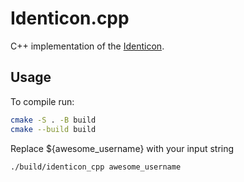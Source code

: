 # Identicon.cpp

C++ implementation of the [Identicon](https://en.wikipedia.org/wiki/Identicon).

## Usage

To compile run:

```bash
cmake -S . -B build
cmake --build build
```

Replace ${awesome_username} with your input string
```bash
./build/identicon_cpp awesome_username
```
